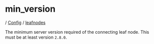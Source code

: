 # min_version

/ [Config](../../index.md) / [leafnodes](../index.md) 

The minimum server version required of the connecting
leaf node. This must be at least version `2.8.0`.

